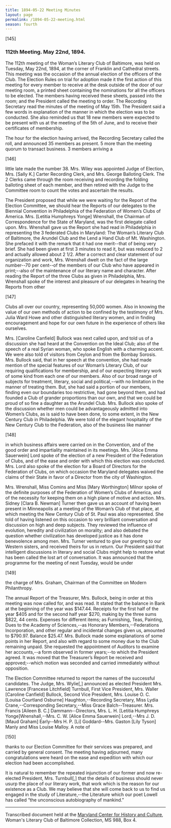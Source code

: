 ```yaml
---
title: 1894-05-22 Meeting Minutes
layout: page
permalink: /1894-05-22-meeting.html
season: fourth
---
```

[145]

### 112th Meeting. May 22nd, 1894.

The 112th meeting of the Woman’s Literary Club of Baltimore, was held on Tuesday, May 22nd, 1894, at the corner of Franklin and Cathedral streets. This meeting was the occasion of the annual election of the officers of the Club. The Election Rules on trial for adoption made it the first action of this meeting for every member to receive at the desk outside of the door of our meeting room, a printed sheet containing the nominations for all the officers to be elected. The members having received these sheets, passed into the room; and the President called the meeting to order. The Recording Secretary read the minutes of the meeting of May 15th. The President said a few words in explanation of the manner in which the election was to be conducted. She also reminded us that 18 new members were expected to be present with us at the meeting of the 5th of June, and to receive their certificates of membership.

The hour for the election having arrived, the Recording Secretary called the roll, and announced 35 members as present. 5 more than the meeting quorum to transact business. 3 members arriving a

[146]

little late made the number 38. Mrs. Wiley was appointed Judge of Election, Mrs. [Sally K.] Carter Recording Clerk, and Mrs. George Balloting Clerk. The 2 Clerks came through the room receiving and recording the folding balloting sheet of each member, and then retired with the Judge to the Committee room to count the votes and ascertain the results.

The President proposed that while we were waiting for the Report of the Election Committee, we should hear the Reports of our delegates to the Biennial Convention in Philadelphia of the Federation of Women’s Clubs of America. Mrs. [Letitia Humphreys Yonge] Wrenshall, the Chairman of Correspondence for the State of Maryland, was the first delegate called upon. Mrs. Wrenshall gave us the Report she had read in Philadelphia in representing the 3 federated Clubs in Maryland: The Woman’s Literary Club of Baltimore, the Arundel Club and the Lend a Hand Club of Mt. Washington. She prefaced it with the remark that it had one merit--that of being very brief. She had been given at first 3 minutes to read it, but was reduced to 2 and actually allowed about 2 1/2. After a correct and clear statement of our organization and work, Mrs. Wrenshall dwelt on the fact of the large number--70 per cent--of the members of our Club who have appeared in print;--also of the maintenance of our literary name and character. After reading the Report of the three Clubs as given in Philadelphia, Mrs. Wrenshall spoke of the interest and pleasure of our delegates in hearing the Reports from other

[147]

Clubs all over our country, representing 50,000 women. Also in knowing the value of our own methods of action to be confined by the testimony of Mrs. Julia Ward Howe and other distinguished literary women, and in finding encouragement and hope for our own future in the experience of others like ourselves.

Mrs. [Caroline Canfield] Bullock was next called upon, and told us of a discussion she had heard at the Convention on the Ideal Club; also of the speech of a real Syrian woman, who spoke English with a charming accent. We were also told of visitors from Ceylon and from the Bombay Sorosis. Mrs. Bullock said, that in her speech at the convention, she had made mention of the special features of our Woman’s Literary Club, of our requiring qualifications for membership, and of our expecting literary work of some kind from each one of our members. Also of our broad range of subjects for treatment, literary, social and political,--with no limitation in the manner of treating them. But, she had said a portion of our members, finding even our boundaries too restrictive, had gone beyond them, and had founded a Club of grander proportions than our own, and that we could be proud of so fine a daughter as the Arundel Club. Mrs. Bullock also spoke of the discussion whether men could be advantageously admitted into Women’s Clubs, as is said to have been done, to some extent, in the New Century Club in Philadelphia. We were told of the elegant hospitality of the New Century Club to the Federation, also of the business like manner

[148]

in which business affairs were carried on in the Convention, and of the good order and impartiality maintained in its meetings. Mrs. [Alice Emma Sauerwein] Lord spoke of the election of a new President of the Federation of Clubs, and of the ease and order with which this election was conducted. Mrs. Lord also spoke of the election for a Board of Directors for the Federation of Clubs, on which occasion the Maryland delegates waived the claims of their State in favor of a Director from the city of Washington.

Mrs. Wrenshall, Miss Comins and Miss [Mary Worthington] Milnor spoke of the definite purposes of the Federation of Women’s Clubs of America, and of the necessity for keeping them on a high plane of motive and action. Mrs. Sidney [Clara B. Newman] Turner then gave us an account of having been present in Minneapolis at a meeting of the Woman’s Club of that place, at which meeting the New Century Club of St. Paul was also represented. She told of having listened on this occasion to very brilliant conversation and discussion on high and deep subjects. They reviewed the influence of evolution, heredity and civilization on morality; and also debated the question whether civilization has developed justice as it has done benevolence among men. Mrs. Turner ventured to give our greeting to our Western sisters, and received theirs for us in return. Our President said that intelligent discussions in literary and social Clubs might help to restore what has been called the lost art of conversation. It was announced that the programme for the meeting of next Tuesday, would be under

[149]

the charge of Mrs. Graham, Chairman of the Committee on Modern Philanthropy.

The annual Report of the Treasurer, Mrs. Bullock, being in order at this meeting was now called for, and was read. It stated that the balance in Bank at the beginning of the year was $147.44. Receipts for the first half of the year $405 and for the second half year $270, making by the three sums $822, 44 cents. Expenses for different items; as Furnishing, Teas, Painting, Dues to the Academy of Sciences,--as Honorary Members,--Federations Incorporation, and other regular and incidental changes given us, amounted to $790.97. Balance $25.47. Mrs. Bullock made some explanations of some points in her Report, and also with regard to some money due to the Club remaining unpaid. She requested the appointment of Auditors to examine her accounts,--a form observed in former years;--to which the President agreed. It was moved that the Treasurer’s Report be received and approved;--which motion was seconded and carried immediately without opposition.

The Election Committee returned to report the names of the successful candidates. The Judge, Mrs. Wylie[,] announced as elected President Mrs. Lawrence [Francese Litchfield] Turnbull, First Vice President, Mrs. Waller [Caroline Canfield] Bullock, Second Vice President, Mrs. Louise O. C.  [Louisa Courtland Osburne] Haughton,--Recording Secretary, Miss Lydia Crane,--Corresponding Secretary,--Miss Grace Balch--Treasurer. Mrs. Francis  [Aileen B. C.] Dammann--Directors, Mrs. L. H. [Letitia Humphreys Yonge]Wrenshall,--Mrs. C. W. [Alice Emma Sauerwein] Lord,--Mrs J. D. [Maud Graham] Early--Mrs H. P. [Li] Goddard--Mrs. Gaston [Lily Tyson] Manly and Miss Louise Malloy. A note of

[150]

thanks to our Election Committee for their services was prepared, and carried by general consent. The meeting having adjourned, many congratulations were heard on the ease and expedition with which our election had been accomplished.

It is natural to remember the repeated injunction of our former and now re-elected President, Mrs. Turnbull[,] that the details of business should never usurp the place of our literary work, that work which is the reason for our existence as a Club. We may believe that she will come back to us to find us engaged in the study of Literature,--the Literature which our poet Lowell has called “the unconscious autobiography of mankind.”
<hr>

Transcribed document held at the [Maryland Center for History and Culture](http://mdhs.org/), Woman's Literary Club of Baltimore Collection, MS 988, Box 4. 
